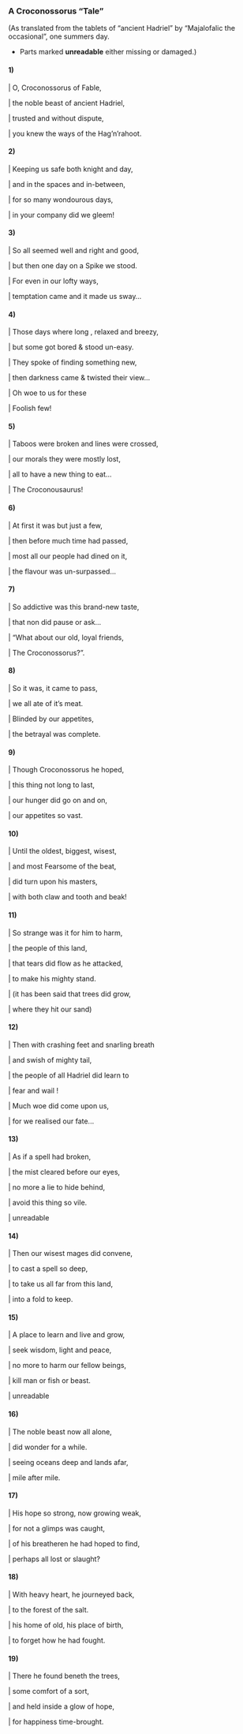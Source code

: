 
### A Croconossorus “Tale”

(As translated from the tablets of “ancient Hadriel” by “Majalofalic the occasional”, one summers day. 
* Parts marked __unreadable__ either missing or damaged.)

#### 1) 

| O, Croconossorus of Fable, 

| the noble beast of ancient Hadriel,

| trusted and without dispute,

| you knew the ways of the Hag’n’rahoot.

#### 2)

| Keeping us safe both knight and day,
  
|	and in the spaces and in-between,

|	for so many wondourous days,

|	in your company did we gleem!

#### 3)

| So all seemed well and right and good,
  
|	but then one day on a Spike we stood.

|	For even in our lofty ways,

|	temptation came and it made us sway…

#### 4)

| Those days where long , relaxed and breezy,
  
|	but some got bored & stood un-easy.

|	They spoke of finding something new,

|	then darkness came & twisted their view…
 	

|       Oh woe to us for these

|                 Foolish few!
        
#### 5)

| Taboos were broken and lines were crossed,
  
| our morals they were mostly lost,

|	all to have a new thing to eat…

|       The Croconousaurus!
    
#### 6)

| At first it was but just a few,
  
|	then before much time had passed,

|	most all our people had dined on it,

|	the flavour was un-surpassed…

#### 7)
| So addictive was this brand-new taste,
  
|	that non did pause or ask…

|	“What about our old, loyal friends,

|	The Croconossorus?”.

#### 8)

| So it was, it came to pass,
  
|	we all ate of it’s meat.

|	Blinded by our appetites,

|	the betrayal was complete.

#### 9)

| Though Croconossorus he hoped,
  
|	this thing not long to last,

|	our hunger did go on and on,

|	our appetites so vast.

#### 10) 

| Until the oldest, biggest, wisest,
  
|	and most Fearsome of the beat,

|	did turn upon his masters,

|	with both claw and tooth and beak!

#### 11)

| So strange was it for him to harm,
  
|	the people of this land,

|	that tears did flow as he attacked,

|	to make his mighty stand.

|   (it has been said that trees did grow,
    
|                 where they hit our sand)
                    
#### 12)

| Then with crashing feet and snarling breath
  
|	and swish of mighty
 	tail,

|	the people of all Hadriel did learn to

|	fear and wail !

|           Much woe did come upon us,
    
|           for we realised our fate...
      
#### 13) 

| As if a spell had broken,
  
|	the mist cleared before our eyes,

|	no more a lie to hide behind,

|	avoid this thing so vile.

|           unreadable
     
#### 14)

| Then our wisest mages did convene,
  
|	to cast a spell so deep,

|	to take us all far from this land,

|	into a fold to keep.

#### 15)

| A place to learn and live and grow,
  
|	seek wisdom, light and peace,

|	no more to harm our fellow beings,

| kill man or fish or beast.

|           unreadable
    
#### 16)

| The noble beast now all alone,
  
|	did wonder for a while.

|	seeing oceans deep and lands afar,

|	mile after mile.

#### 17) 

| His hope so strong, now growing weak,
  
|	for not a glimps was caught,

|	of his breatheren he had hoped to find,

|	perhaps all lost or slaught?

#### 18)

| With heavy heart, he journeyed back,
  
|	to the forest of the salt.

|	his home of old, his place of birth,

|	to forget how he had fought.

#### 19)

| There he found beneth the trees,
  
|	some comfort of a sort,

|	and held inside a glow of hope,

|	for happiness time-brought.
